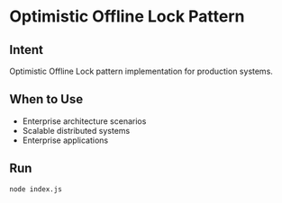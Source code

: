 # Optimistic Offline Lock Pattern

## Intent
Optimistic Offline Lock pattern implementation for production systems.

## When to Use
- Enterprise architecture scenarios
- Scalable distributed systems
- Enterprise applications

## Run
```bash
node index.js
```
